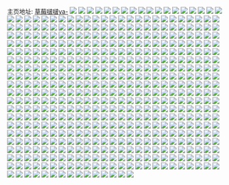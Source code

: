 主页地址: [草莓啵啵ya-](https://weibo.com/u/5136606572) 
![](https://wx4.sinaimg.cn/mw2000/005BCG16ly1h9qk4abym8j33402c0b2a.jpg) 
![](https://wx4.sinaimg.cn/mw2000/005BCG16ly1h9qk3u4u2hj31kf2381kz.jpg) 
![](https://wx4.sinaimg.cn/mw2000/005BCG16ly1h9qk41u833j31o0280u0x.jpg) 
![](https://wx4.sinaimg.cn/mw2000/005BCG16ly1h9qk3fpf8cj31be2udu0x.jpg) 
![](https://wx4.sinaimg.cn/mw2000/005BCG16ly1h9qk40klucj31o0280b2a.jpg) 
![](https://wx4.sinaimg.cn/mw2000/005BCG16ly1h9qk3j1iclj31bq1rnkjl.jpg) 
![](https://wx4.sinaimg.cn/mw2000/005BCG16ly1h9qk3m2wtzj31o02801kz.jpg) 
![](https://wx4.sinaimg.cn/mw2000/005BCG16ly1h9qk48ritdj32c0340u0z.jpg) 
![](https://wx4.sinaimg.cn/mw2000/005BCG16ly1h9qk3hppw0j31o0280npe.jpg) 
![](https://wx4.sinaimg.cn/mw2000/005BCG16ly1h9qk3z05jlj31o0280x6p.jpg) 
![](https://wx4.sinaimg.cn/mw2000/005BCG16ly1h9qk3qohxij32mh3i04qs.jpg) 
![](https://wx4.sinaimg.cn/mw2000/005BCG16ly1h9qk3wuefwj31dw1uie82.jpg) 
![](https://wx4.sinaimg.cn/mw2000/005BCG16ly1h9qk46uwrmj33403404qs.jpg) 
![](https://wx4.sinaimg.cn/mw2000/005BCG16ly1h9qk5xq5bqj31o0280b2a.jpg) 
![](https://wx4.sinaimg.cn/mw2000/005BCG16ly1h9qk4bui5pj33402c04qr.jpg) 
![](https://wx4.sinaimg.cn/mw2000/005BCG16ly1h8vf521fwvj323u35s4qp.jpg) 
![](https://wx4.sinaimg.cn/mw2000/005BCG16ly1h8vf4znkghj323u35s1kx.jpg) 
![](https://wx4.sinaimg.cn/mw2000/005BCG16ly1h8vf53c8rbj323u35s1kx.jpg) 
![](https://wx4.sinaimg.cn/mw2000/005BCG16ly1h8vf50vhcdj323u35se81.jpg) 
![](https://wx4.sinaimg.cn/mw2000/005BCG16ly1h73vls8sxvj31o0280k4d.jpg) 
![](https://wx4.sinaimg.cn/mw2000/005BCG16ly1h73vkm3svij31i52077wi.jpg) 
![](https://wx4.sinaimg.cn/mw2000/005BCG16ly1h73vk8jxgmj31ie20i7cp.jpg) 
![](https://wx4.sinaimg.cn/mw2000/005BCG16ly1h73vk1ibkcj32b62b6hdv.jpg) 
![](https://wx4.sinaimg.cn/mw2000/005BCG16ly1h73vktm8lyj31ab1prgwt.jpg) 
![](https://wx4.sinaimg.cn/mw2000/005BCG16ly1h73vkv2tjoj31a81a818t.jpg) 
![](https://wx4.sinaimg.cn/mw2000/005BCG16ly1h6tp66rw7lj31jy22le81.jpg) 
![](https://wx4.sinaimg.cn/mw2000/005BCG16ly1h6tp6ax0alj31o0280kcs.jpg) 
![](https://wx4.sinaimg.cn/mw2000/005BCG16ly1h6tp69mkb4j31cz1tab29.jpg) 
![](https://wx4.sinaimg.cn/mw2000/005BCG16ly1h6tp67kyfxj31eu1vr46l.jpg) 
![](https://wx4.sinaimg.cn/mw2000/005BCG16ly1h6tp6dkc9fj31k033xu0y.jpg) 
![](https://wx4.sinaimg.cn/mw2000/005BCG16ly1h6tp68gedrj31ee1v74bf.jpg) 
![](https://wx4.sinaimg.cn/mw2000/005BCG16ly1h6phf7gtgjj31o0280gvt.jpg) 
![](https://wx4.sinaimg.cn/mw2000/005BCG16ly1h6phezv8t6j31o0280hdt.jpg) 
![](https://wx4.sinaimg.cn/mw2000/005BCG16ly1h6pheu8r2fj31o0280e81.jpg) 
![](https://wx4.sinaimg.cn/mw2000/005BCG16ly1h6phex8so3j31o0280kjl.jpg) 
![](https://wx4.sinaimg.cn/mw2000/005BCG16ly1h6phf22z74j31o0280ar6.jpg) 
![](https://wx4.sinaimg.cn/mw2000/005BCG16ly1h6phf3scxcj31o0280npd.jpg) 
![](https://wx4.sinaimg.cn/mw2000/005BCG16ly1h6phf8w2z8j31o02801ky.jpg) 
![](https://wx4.sinaimg.cn/mw2000/005BCG16ly1h6phf5uisvj31o02804d5.jpg) 
![](https://wx4.sinaimg.cn/mw2000/005BCG16ly1h6phfb778hj31o0280qv5.jpg) 
![](https://wx4.sinaimg.cn/mw2000/005BCG16ly1h6hnsiu5xbj31o02804cs.jpg) 
![](https://wx4.sinaimg.cn/mw2000/005BCG16ly1h6hnsgqkz1j32c03407wk.jpg) 
![](https://wx4.sinaimg.cn/mw2000/005BCG16ly1h6hnsexckej31o0280x6p.jpg) 
![](https://wx4.sinaimg.cn/mw2000/005BCG16ly1h6hnsmsa4vj31o0280dny.jpg) 
![](https://wx4.sinaimg.cn/mw2000/005BCG16ly1h6hnskoiaoj31o02807mk.jpg) 
![](https://wx4.sinaimg.cn/mw2000/005BCG16ly1h6hnspesw1j31o0280kjl.jpg) 
![](https://wx4.sinaimg.cn/mw2000/005BCG16ly1h5kjela11xj31o02807wi.jpg) 
![](https://wx4.sinaimg.cn/mw2000/005BCG16ly1h5kjdv26r0j31o02804qq.jpg) 
![](https://wx4.sinaimg.cn/mw2000/005BCG16ly1h5kjcgtkzrj31o02804qq.jpg) 
![](https://wx4.sinaimg.cn/mw2000/005BCG16ly1h5kjfbw8i9j31o02807wi.jpg) 
![](https://wx4.sinaimg.cn/mw2000/005BCG16ly1h5kjfmmtw5j32c0340hdv.jpg) 
![](https://wx4.sinaimg.cn/mw2000/005BCG16ly1h5kjd62jwgj31o0280x6p.jpg) 
![](https://wx4.sinaimg.cn/mw2000/005BCG16ly1h4nxb48gesj31l22331kx.jpg) 
![](https://wx4.sinaimg.cn/mw2000/005BCG16ly1h4nxawbfwgj31ho1ysqqv.jpg) 
![](https://wx4.sinaimg.cn/mw2000/005BCG16ly1h4nxbahkrbj31ls2521kx.jpg) 
![](https://wx4.sinaimg.cn/mw2000/005BCG16ly1h4nxbgi1vbj31l824b1kx.jpg) 
![](https://wx4.sinaimg.cn/mw2000/005BCG16ly1h4lajn3mcsj31mq26be82.jpg) 
![](https://wx4.sinaimg.cn/mw2000/005BCG16ly1h4lalvvk1aj32c0340hdw.jpg) 
![](https://wx4.sinaimg.cn/mw2000/005BCG16ly1h4lalen3z2j31o0280b2b.jpg) 
![](https://wx4.sinaimg.cn/mw2000/005BCG16ly1h4lajrj4e2j32eh1svhdt.jpg) 
![](https://wx4.sinaimg.cn/mw2000/005BCG16ly1h4lak61d5mj31qg1aue81.jpg) 
![](https://wx4.sinaimg.cn/mw2000/005BCG16ly1h4lajxysukj31pi1a44qp.jpg) 
![](https://wx4.sinaimg.cn/mw2000/005BCG16ly1h4c92bvz66j31iq210x6q.jpg) 
![](https://wx4.sinaimg.cn/mw2000/005BCG16ly1h4c92emtdlj31o02807wj.jpg) 
![](https://wx4.sinaimg.cn/mw2000/005BCG16ly1h4c92darbij31o0280x6q.jpg) 
![](https://wx4.sinaimg.cn/mw2000/005BCG16ly1h4c92ff84tj31q918zb29.jpg) 
![](https://wx4.sinaimg.cn/mw2000/005BCG16ly1h4c92j5x3qj31o01o0hdu.jpg) 
![](https://wx4.sinaimg.cn/mw2000/005BCG16ly1h3grk123z9j31o0280u0x.jpg) 
![](https://wx4.sinaimg.cn/mw2000/005BCG16ly1h3gri4ydnwj30th13bws8.jpg) 
![](https://wx4.sinaimg.cn/mw2000/005BCG16ly1h3grj8wt8mj31o0280hdt.jpg) 
![](https://wx4.sinaimg.cn/mw2000/005BCG16ly1h3grims1b2j32c033vu0y.jpg) 
![](https://wx4.sinaimg.cn/mw2000/005BCG16ly1h3grj0asqnj31o0280qv5.jpg) 
![](https://wx4.sinaimg.cn/mw2000/005BCG16ly1h3grjgjppmj31mi24ae81.jpg) 
![](https://wx4.sinaimg.cn/mw2000/005BCG16ly1h3gri78473j30ns1bpdr4.jpg) 
![](https://wx4.sinaimg.cn/mw2000/005BCG16ly1h3gripgcnuj30uq14zanp.jpg) 
![](https://wx4.sinaimg.cn/mw2000/005BCG16ly1h228j468g0j31o0280qv5.jpg) 
![](https://wx4.sinaimg.cn/mw2000/005BCG16ly1h228jcopvdj32131ithdt.jpg) 
![](https://wx4.sinaimg.cn/mw2000/005BCG16ly1h228haer1aj31is212x6p.jpg) 
![](https://wx4.sinaimg.cn/mw2000/005BCG16ly1h228hrq2ghj31o0280x6q.jpg) 
![](https://wx4.sinaimg.cn/mw2000/005BCG16ly1h228i1mts5j33402c0x6q.jpg) 
![](https://wx4.sinaimg.cn/mw2000/005BCG16ly1h228ia7kmfj31o0280hdt.jpg) 
![](https://wx4.sinaimg.cn/mw2000/005BCG16ly1h228iu05ksj31hs1zpb29.jpg) 
![](https://wx4.sinaimg.cn/mw2000/005BCG16ly1h228gm20s1j31o02804qq.jpg) 
![](https://wx4.sinaimg.cn/mw2000/005BCG16ly1h228in630yj31o0280b2a.jpg) 
![](https://wx4.sinaimg.cn/mw2000/005BCG16ly1h1taq29is2j31o01o0npe.jpg) 
![](https://wx4.sinaimg.cn/mw2000/005BCG16ly1h1taq5mktxj31o01omhdt.jpg) 
![](https://wx4.sinaimg.cn/mw2000/005BCG16ly1h1tapz2wamj31o01o01ky.jpg) 
![](https://wx4.sinaimg.cn/mw2000/005BCG16ly1h1taqannlyj32c02c04qq.jpg) 
![](https://wx4.sinaimg.cn/mw2000/005BCG16ly1h1taq8svn8j31o01o0qv5.jpg) 
![](https://wx4.sinaimg.cn/mw2000/005BCG16ly1h1jtv4zgeuj32c02c0u0z.jpg) 
![](https://wx4.sinaimg.cn/mw2000/005BCG16ly1h1jtva09uxj32801o01kz.jpg) 
![](https://wx4.sinaimg.cn/mw2000/005BCG16ly1h1jtv7ah55j32801o04qr.jpg) 
![](https://wx4.sinaimg.cn/mw2000/005BCG16ly1h1jtweu7vzj32c02c0qv7.jpg) 
![](https://wx4.sinaimg.cn/mw2000/005BCG16ly1h1jtv8lfhqj32801o04qr.jpg) 
![](https://wx4.sinaimg.cn/mw2000/005BCG16ly1h1jtvd66kcj31o01o0x6p.jpg) 
![](https://wx4.sinaimg.cn/mw2000/005BCG16ly1h1jtv5wkp4j32c02c0kjl.jpg) 
![](https://wx4.sinaimg.cn/mw2000/005BCG16ly1h1jtvc7jnlj32801o07wj.jpg) 
![](https://wx4.sinaimg.cn/mw2000/005BCG16ly1h1dlj03ydnj31o0280x6q.jpg) 
![](https://wx4.sinaimg.cn/mw2000/005BCG16ly1h1dli0h91hj31o0280u0y.jpg) 
![](https://wx4.sinaimg.cn/mw2000/005BCG16ly1h1dlgujx79j31o02801kz.jpg) 
![](https://wx4.sinaimg.cn/mw2000/005BCG16ly1h1dlh3bt6rj31o01nznpd.jpg) 
![](https://wx4.sinaimg.cn/mw2000/005BCG16ly1h069rxdcjyj31o0280e82.jpg) 
![](https://wx4.sinaimg.cn/mw2000/005BCG16ly1h069rvld6rj31o0280b2a.jpg) 
![](https://wx4.sinaimg.cn/mw2000/005BCG16ly1h069rz00agj31ly25au0x.jpg) 
![](https://wx4.sinaimg.cn/mw2000/005BCG16ly1h069s0g5nxj31ku23sqv5.jpg) 
![](https://wx4.sinaimg.cn/mw2000/005BCG16ly1gzy97g73yyj31o0280qv6.jpg) 
![](https://wx4.sinaimg.cn/mw2000/005BCG16ly1gzrbzncr1dj32801o0e82.jpg) 
![](https://wx4.sinaimg.cn/mw2000/005BCG16ly1gzrbz091pkj33402c0hdu.jpg) 
![](https://wx4.sinaimg.cn/mw2000/005BCG16ly1gzej54q3j3j32281nznpd.jpg) 
![](https://wx4.sinaimg.cn/mw2000/005BCG16ly1gzej5cxqatj32801o0e81.jpg) 
![](https://wx4.sinaimg.cn/mw2000/005BCG16ly1gz8t1o2ypbj32801o0u0x.jpg) 
![](https://wx4.sinaimg.cn/mw2000/005BCG16ly1gz8t1ctph8j32801o0u0x.jpg) 
![](https://wx4.sinaimg.cn/mw2000/005BCG16ly1gz8t1zjehlj32801o0u0x.jpg) 
![](https://wx4.sinaimg.cn/mw2000/005BCG16ly1gz5v4vjd87j324c24ckjl.jpg) 
![](https://wx4.sinaimg.cn/mw2000/005BCG16ly1gz5v55znd0j31o0280qv5.jpg) 
![](https://wx4.sinaimg.cn/mw2000/005BCG16ly1gz0lh82k1vj326a1ic1kz.jpg) 
![](https://wx4.sinaimg.cn/mw2000/005BCG16ly1gz0lhhp24wj31o0280e82.jpg) 
![](https://wx4.sinaimg.cn/mw2000/005BCG16ly1gz0lha6ib0j31o0280b2a.jpg) 
![](https://wx4.sinaimg.cn/mw2000/005BCG16ly1gyycd422luj31hm1zhhdt.jpg) 
![](https://wx4.sinaimg.cn/mw2000/005BCG16ly1gxyhw2xglyj31o01o0qv5.jpg) 
![](https://wx4.sinaimg.cn/mw2000/005BCG16ly1gxyhw1vh03j31o01o0npd.jpg) 
![](https://wx4.sinaimg.cn/mw2000/005BCG16ly1gxyhw3q0zqj31ik1ikb29.jpg) 
![](https://wx4.sinaimg.cn/mw2000/005BCG16ly1gxyhw4y45xj32c02c0e82.jpg) 
![](https://wx4.sinaimg.cn/mw2000/005BCG16ly1gxqfdky7rfj31o01o0qv5.jpg) 
![](https://wx4.sinaimg.cn/mw2000/005BCG16ly1gxqfdjhbq9j32c02c0hdu.jpg) 
![](https://wx4.sinaimg.cn/mw2000/005BCG16ly1gxqfdgi2uij31o01o0x6p.jpg) 
![](https://wx4.sinaimg.cn/mw2000/005BCG16ly1gxqfdeb8uhj30rs1jkhdr.jpg) 
![](https://wx4.sinaimg.cn/mw2000/005BCG16ly1gxqfdhtdbmj31tv1tvqv5.jpg) 
![](https://wx4.sinaimg.cn/mw2000/005BCG16ly1gxqfdfhxr9j30rs1jk1kx.jpg) 
![](https://wx4.sinaimg.cn/mw2000/005BCG16ly1gxji9bbm1lj31o0280hdu.jpg) 
![](https://wx4.sinaimg.cn/mw2000/005BCG16ly1gxji9c5uj9j30rs1jke6e.jpg) 
![](https://wx4.sinaimg.cn/mw2000/005BCG16ly1gxji99qwxqj30rs1jk1jn.jpg) 
![](https://wx4.sinaimg.cn/mw2000/005BCG16ly1gxji9f72c4j31o0280e82.jpg) 
![](https://wx4.sinaimg.cn/mw2000/005BCG16ly1gxji9dvsaqj32801o0x6p.jpg) 
![](https://wx4.sinaimg.cn/mw2000/005BCG16ly1gxji996dv3j31o0280npe.jpg) 
![](https://wx4.sinaimg.cn/mw2000/005BCG16ly1gxgvl33yrbj31o01o0e81.jpg) 
![](https://wx4.sinaimg.cn/mw2000/005BCG16ly1gxgvkkze5dj328u28u1kz.jpg) 
![](https://wx4.sinaimg.cn/mw2000/005BCG16ly1gxgvldan5aj31o01o0kjl.jpg) 
![](https://wx4.sinaimg.cn/mw2000/005BCG16ly1gxgvlwdc3aj31o01o0kjl.jpg) 
![](https://wx4.sinaimg.cn/mw2000/005BCG16ly1gxgvlx8sqoj30zk0zkad6.jpg) 
![](https://wx4.sinaimg.cn/mw2000/005BCG16ly1gxgvmeitm5j31o01o0kjl.jpg) 
![](https://wx4.sinaimg.cn/mw2000/005BCG16ly1gxdks70strj31o01o0b29.jpg) 
![](https://wx4.sinaimg.cn/mw2000/005BCG16ly1gxdkrzrawzj31o01o0e81.jpg) 
![](https://wx4.sinaimg.cn/mw2000/005BCG16ly1gxdksk6ztwj32c02c04qr.jpg) 
![](https://wx4.sinaimg.cn/mw2000/005BCG16ly1gxdkrr228bj32c02c07wi.jpg) 
![](https://wx4.sinaimg.cn/mw2000/005BCG16ly1gwrsmcddmhj31o01o0hdt.jpg) 
![](https://wx4.sinaimg.cn/mw2000/005BCG16ly1gwrsn0r27kj32c0340npe.jpg) 
![](https://wx4.sinaimg.cn/mw2000/005BCG16ly1gwrsmpy2q1j31o01o0b29.jpg) 
![](https://wx4.sinaimg.cn/mw2000/005BCG16ly1gwrsnimwxqj32c02c0e82.jpg) 
![](https://wx4.sinaimg.cn/mw2000/005BCG16ly1gwrslsc4rlj30rs1jkkey.jpg) 
![](https://wx4.sinaimg.cn/mw2000/005BCG16ly1gwrsn915j8j32c02c0x6p.jpg) 
![](https://wx4.sinaimg.cn/mw2000/005BCG16ly1gwrslmckloj31o0280npe.jpg) 
![](https://wx4.sinaimg.cn/mw2000/005BCG16ly1gwrsnpiya6j32c02c0x6p.jpg) 
![](https://wx4.sinaimg.cn/mw2000/005BCG16ly1gwrsm2squlj31o0280qv5.jpg) 
![](https://wx4.sinaimg.cn/mw2000/005BCG16ly1gwn6wjag07j31kw1kw7wh.jpg) 
![](https://wx4.sinaimg.cn/mw2000/005BCG16ly1gwn6wfu1d5j31o01o0hdt.jpg) 
![](https://wx4.sinaimg.cn/mw2000/005BCG16ly1gwn6wna45dj31o02807wi.jpg) 
![](https://wx4.sinaimg.cn/mw2000/005BCG16ly1gwn6wudixsj31kw1kw7wh.jpg) 
![](https://wx4.sinaimg.cn/mw2000/005BCG16ly1gwevjau6zvj31o0280kjm.jpg) 
![](https://wx4.sinaimg.cn/mw2000/005BCG16ly1gwevjf168rj31o01o0e82.jpg) 
![](https://wx4.sinaimg.cn/mw2000/005BCG16ly1gwevjhdv0hj31o01o0u0x.jpg) 
![](https://wx4.sinaimg.cn/mw2000/005BCG16ly1gwevjcbnxqj32c02c01ky.jpg) 
![](https://wx4.sinaimg.cn/mw2000/005BCG16ly1gw9by65oyyj317r1mcb29.jpg) 
![](https://wx4.sinaimg.cn/mw2000/005BCG16ly1gw9bxwyqg6j32c02c0hdu.jpg) 
![](https://wx4.sinaimg.cn/mw2000/005BCG16ly1gw9by1lzfhj32c03404qu.jpg) 
![](https://wx4.sinaimg.cn/mw2000/005BCG16ly1gw9by49fsjj32c03401l1.jpg) 
![](https://wx4.sinaimg.cn/mw2000/005BCG16ly1gw6nwhv82hj31o01o0x6p.jpg) 
![](https://wx4.sinaimg.cn/mw2000/005BCG16ly1gw6nwaji7sj31l5247b2a.jpg) 
![](https://wx4.sinaimg.cn/mw2000/005BCG16ly1gw6nwjzkcuj31js1x0x6p.jpg) 
![](https://wx4.sinaimg.cn/mw2000/005BCG16ly1gw6nwlturnj32c02c0x6p.jpg) 
![](https://wx4.sinaimg.cn/mw2000/005BCG16ly1gvcuejh0swj61o01o04qp02.jpg) 
![](https://wx4.sinaimg.cn/mw2000/005BCG16ly1gvcueroakmj31o01o0kjl.jpg) 
![](https://wx4.sinaimg.cn/mw2000/005BCG16ly1gvcuez5xsdj31o01o0b29.jpg) 
![](https://wx4.sinaimg.cn/mw2000/005BCG16ly1gvcuf5lshvj61o02804qp02.jpg) 
![](https://wx4.sinaimg.cn/mw2000/005BCG16ly1gupudky3gzj32c02c07wi.jpg) 
![](https://wx4.sinaimg.cn/mw2000/005BCG16ly1gupudi9io5j62c02c0u0y02.jpg) 
![](https://wx4.sinaimg.cn/mw2000/005BCG16ly1gupudlsa31j6292292x6p02.jpg) 
![](https://wx4.sinaimg.cn/mw2000/005BCG16ly1gupudjfenmj61ei1eitxh02.jpg) 
![](https://wx4.sinaimg.cn/mw2000/005BCG16ly1gupudgketjj31o0280hdt.jpg) 
![](https://wx4.sinaimg.cn/mw2000/005BCG16ly1gupue85u7qj32c03401l0.jpg) 
![](https://wx4.sinaimg.cn/mw2000/005BCG16ly1gupue8ryspj61o01o04qp02.jpg) 
![](https://wx4.sinaimg.cn/mw2000/005BCG16ly1gupue60d9cj62c02c01kz02.jpg) 
![](https://wx4.sinaimg.cn/mw2000/005BCG16ly1gupue9exq1j61o01o04qp02.jpg) 
![](https://wx4.sinaimg.cn/mw2000/005BCG16ly1guocvsg7ogj62c0340x6q02.jpg) 
![](https://wx4.sinaimg.cn/mw2000/005BCG16ly1guocwdplhrj614u1iu1cs02.jpg) 
![](https://wx4.sinaimg.cn/mw2000/005BCG16ly1guocw8sxe5j621h2lmnpd02.jpg) 
![](https://wx4.sinaimg.cn/mw2000/005BCG16ly1guocvci4urj62c0340npe02.jpg) 
![](https://wx4.sinaimg.cn/mw2000/005BCG16ly1gum9gr1obej31o02801ky.jpg) 
![](https://wx4.sinaimg.cn/mw2000/005BCG16ly1gum9gpo83tj61o0280u0x02.jpg) 
![](https://wx4.sinaimg.cn/mw2000/005BCG16ly1gum9gotygyj61o0280u0x02.jpg) 
![](https://wx4.sinaimg.cn/mw2000/005BCG16ly1gufatnjk7lj62c02c07wj02.jpg) 
![](https://wx4.sinaimg.cn/mw2000/005BCG16ly1gufatm4p7dj32c02c0kjm.jpg) 
![](https://wx4.sinaimg.cn/mw2000/005BCG16ly1gu2vtxupbfj31o01o0kjl.jpg) 
![](https://wx4.sinaimg.cn/mw2000/005BCG16ly1gu2vtuv7m6j31o01o0e81.jpg) 
![](https://wx4.sinaimg.cn/mw2000/005BCG16ly1gu2vtzcgqnj31o01o0kjl.jpg) 
![](https://wx4.sinaimg.cn/mw2000/005BCG16ly1gu2vtw7imxj31o01o0e81.jpg) 
![](https://wx4.sinaimg.cn/mw2000/005BCG16ly1gtz69605ofj31o0230npe.jpg) 
![](https://wx4.sinaimg.cn/mw2000/005BCG16ly1gtz697wfijj32c02c0x6s.jpg) 
![](https://wx4.sinaimg.cn/mw2000/005BCG16ly1gtz694xd34j31i623ukjm.jpg) 
![](https://wx4.sinaimg.cn/mw2000/005BCG16ly1gtwv7faaxcj31o01o0npe.jpg) 
![](https://wx4.sinaimg.cn/mw2000/005BCG16ly1gtwv7dzn49j31o01o0kjm.jpg) 
![](https://wx4.sinaimg.cn/mw2000/005BCG16ly1gtwv7ghv99j31o01o0hdu.jpg) 
![](https://wx4.sinaimg.cn/mw2000/005BCG16ly1gtwv7hf1hfj31o01o0e82.jpg) 
![](https://wx4.sinaimg.cn/mw2000/005BCG16ly1gtpuftbghnj31o01b91kx.jpg) 
![](https://wx4.sinaimg.cn/mw2000/005BCG16ly1gtk85i275kj31o01o0hdt.jpg) 
![](https://wx4.sinaimg.cn/mw2000/005BCG16ly1gtk85hexklj328q28qnpe.jpg) 
![](https://wx4.sinaimg.cn/mw2000/005BCG16ly1gtk85iyvlyj328j28jnpe.jpg) 
![](https://wx4.sinaimg.cn/mw2000/005BCG16ly1gtk85kcwm9j32c02c07wi.jpg) 
![](https://wx4.sinaimg.cn/mw2000/005BCG16ly1gt1rokbvwoj31o01o0b29.jpg) 
![](https://wx4.sinaimg.cn/mw2000/005BCG16ly1gt1rokvteaj31o01o0hdt.jpg) 
![](https://wx4.sinaimg.cn/mw2000/005BCG16ly1gt1rojnjqzj32c02z9kjn.jpg) 
![](https://wx4.sinaimg.cn/mw2000/005BCG16ly1gt1rolb802j31o00xr7wh.jpg) 
![](https://wx4.sinaimg.cn/mw2000/005BCG16ly1gsl0mhkib0j32c02c0npd.jpg) 
![](https://wx4.sinaimg.cn/mw2000/005BCG16ly1gsl0mg4zinj325c25cnpd.jpg) 
![](https://wx4.sinaimg.cn/mw2000/005BCG16ly1gsl0mj3m6yj31o0280npd.jpg) 
![](https://wx4.sinaimg.cn/mw2000/005BCG16ly1gsl0mjyvrjj31o01o07wh.jpg) 
![](https://wx4.sinaimg.cn/mw2000/005BCG16ly1gsjwga82oij31o01o0npd.jpg) 
![](https://wx4.sinaimg.cn/mw2000/005BCG16ly1gsjwg8m7iaj31o01o0npd.jpg) 
![](https://wx4.sinaimg.cn/mw2000/005BCG16ly1gsjwgd90rgj31o0280kjm.jpg) 
![](https://wx4.sinaimg.cn/mw2000/005BCG16ly1gsjwg1f610j32aw2awqv5.jpg) 
![](https://wx4.sinaimg.cn/mw2000/005BCG16ly1gsjwg5ussfj32c0340kjn.jpg) 
![](https://wx4.sinaimg.cn/mw2000/005BCG16ly1gsjwk44s4lj31kp1kre81.jpg) 
![](https://wx4.sinaimg.cn/mw2000/005BCG16ly1gs2ziq93vjj32lc1l5u0x.jpg) 
![](https://wx4.sinaimg.cn/mw2000/005BCG16ly1gs2zirwarlj31o01o01kx.jpg) 
![](https://wx4.sinaimg.cn/mw2000/005BCG16ly1gs2zisjxpmj31nz1nstx6.jpg) 
![](https://wx4.sinaimg.cn/mw2000/005BCG16ly1gs2zitm7wsj322s22sx6p.jpg) 
![](https://wx4.sinaimg.cn/mw2000/005BCG16ly1grlmq3j2ytj31o01o0qv5.jpg) 
![](https://wx4.sinaimg.cn/mw2000/005BCG16ly1grlmq4fsnej32c02c0qv5.jpg) 
![](https://wx4.sinaimg.cn/mw2000/005BCG16ly1grlmq693igj31o01o04qp.jpg) 
![](https://wx4.sinaimg.cn/mw2000/005BCG16ly1gr7w6eqg8wj31o01o0qv5.jpg) 
![](https://wx4.sinaimg.cn/mw2000/005BCG16ly1gr7w6g62c3j31o01o0kjl.jpg) 
![](https://wx4.sinaimg.cn/mw2000/005BCG16ly1gr46zm3oxzj31o01o01jd.jpg) 
![](https://wx4.sinaimg.cn/mw2000/005BCG16ly1gr46zljmklj31o01o0u08.jpg) 
![](https://wx4.sinaimg.cn/mw2000/005BCG16ly1gr38qp54xvj32c02c0x6p.jpg) 
![](https://wx4.sinaimg.cn/mw2000/005BCG16ly1gr38qpms43j324d24dx03.jpg) 
![](https://wx4.sinaimg.cn/mw2000/005BCG16ly1gr38qsvr41j32c02c0qv5.jpg) 
![](https://wx4.sinaimg.cn/mw2000/005BCG16ly1gr38qq8xaxj31o01o0e81.jpg) 
![](https://wx4.sinaimg.cn/mw2000/005BCG16ly1gr38qrfetqj32c02c0b29.jpg) 
![](https://wx4.sinaimg.cn/mw2000/005BCG16ly1gr38qqw7quj31o01o0e81.jpg) 
![](https://wx4.sinaimg.cn/mw2000/005BCG16ly1gqz8rd3vrej31ki1k47wh.jpg) 
![](https://wx4.sinaimg.cn/mw2000/005BCG16ly1gqz8rdyv87j32c02c0kjl.jpg) 
![](https://wx4.sinaimg.cn/mw2000/005BCG16ly1gqz8rgdu3xj31o01o07wi.jpg) 
![](https://wx4.sinaimg.cn/mw2000/005BCG16ly1gqym06yxgyj31o01o0u0x.jpg) 
![](https://wx4.sinaimg.cn/mw2000/005BCG16ly1gqym099fh6j31me1meqv5.jpg) 
![](https://wx4.sinaimg.cn/mw2000/005BCG16ly1gqym09ot8cj31gf0thqcv.jpg) 
![](https://wx4.sinaimg.cn/mw2000/005BCG16ly1gqym07moqjj32c01zib29.jpg) 
![](https://wx4.sinaimg.cn/mw2000/005BCG16ly1gqt7n6dfo8j33402c04qt.jpg) 
![](https://wx4.sinaimg.cn/mw2000/005BCG16ly1gqt7n9mxmvj31wl1wlkjl.jpg) 
![](https://wx4.sinaimg.cn/mw2000/005BCG16ly1gqt7nmllwcj32c0340npe.jpg) 
![](https://wx4.sinaimg.cn/mw2000/005BCG16ly1gqt7nb7yodj32c02c04qp.jpg) 
![](https://wx4.sinaimg.cn/mw2000/005BCG16ly1gqt7neil4xj333z28ye82.jpg) 
![](https://wx4.sinaimg.cn/mw2000/005BCG16ly1gqt7nf8hfwj33402c0at2.jpg) 
![](https://wx4.sinaimg.cn/mw2000/005BCG16ly1gqt7nhu02hj33402c0hdt.jpg) 
![](https://wx4.sinaimg.cn/mw2000/005BCG16ly1gqt7mwe3sxj3276276tws.jpg) 
![](https://wx4.sinaimg.cn/mw2000/005BCG16ly1gqt7nkf0y0j31o01o04qp.jpg) 
![](https://wx4.sinaimg.cn/mw2000/005BCG16ly1gqchye4z8zj31o01o0e69.jpg) 
![](https://wx4.sinaimg.cn/mw2000/005BCG16ly1gqchyg5f9sj325i25i7wi.jpg) 
![](https://wx4.sinaimg.cn/mw2000/005BCG16ly1gqchyjejzlj31o01o07wh.jpg) 
![](https://wx4.sinaimg.cn/mw2000/005BCG16ly1gqchyi01xvj328a28a1ky.jpg) 
![](https://wx4.sinaimg.cn/mw2000/005BCG16ly1gq7ycyvkkgj30rs1jk4kx.jpg) 
![](https://wx4.sinaimg.cn/mw2000/005BCG16ly1gq7yczt8tej31o01o07wh.jpg) 
![](https://wx4.sinaimg.cn/mw2000/005BCG16ly1gq7yd8kt8zj30rs1cmk4k.jpg) 
![](https://wx4.sinaimg.cn/mw2000/005BCG16ly1gq7yd9ocq0j32c02c07wh.jpg) 
![](https://wx4.sinaimg.cn/mw2000/005BCG16ly1gq4dvwayuqj32c0340npe.jpg) 
![](https://wx4.sinaimg.cn/mw2000/005BCG16ly1gq4dvxgbd6j32c02c0kjl.jpg) 
![](https://wx4.sinaimg.cn/mw2000/005BCG16ly1gq3a1a29dmj31o01o0npe.jpg) 
![](https://wx4.sinaimg.cn/mw2000/005BCG16ly1gq3a1913wrj31mf1mf7wi.jpg) 
![](https://wx4.sinaimg.cn/mw2000/005BCG16ly1gq3a1b7ipzj32c033yhdw.jpg) 
![](https://wx4.sinaimg.cn/mw2000/005BCG16ly1gq3a1bxlc8j30rs1jk1kx.jpg) 
![](https://wx4.sinaimg.cn/mw2000/005BCG16ly1gpyovljsw3j32c02c0e81.jpg) 
![](https://wx4.sinaimg.cn/mw2000/005BCG16ly1gpyovmzlkrj32c02c0e81.jpg) 
![](https://wx4.sinaimg.cn/mw2000/005BCG16ly1gpyovobic1j32bc2bcu0x.jpg) 
![](https://wx4.sinaimg.cn/mw2000/005BCG16ly1gpyovp21o4j32bc2bcu0x.jpg) 
![](https://wx4.sinaimg.cn/mw2000/005BCG16ly1gpnncrm35yj32c02c0npd.jpg) 
![](https://wx4.sinaimg.cn/mw2000/005BCG16ly1gpnncmcy2zj32c02c0b29.jpg) 
![](https://wx4.sinaimg.cn/mw2000/005BCG16ly1gp5m0l4x5pj30u00u0k1o.jpg) 
![](https://wx4.sinaimg.cn/mw2000/005BCG16ly1gp5m0mi3ukj30u00u0jy9.jpg) 
![](https://wx4.sinaimg.cn/mw2000/005BCG16ly1gp5m0lsx69j30u00u0qeq.jpg) 
![](https://wx4.sinaimg.cn/mw2000/005BCG16ly1gp5m0kcd4gj30u00u07e5.jpg) 
![](https://wx4.sinaimg.cn/mw2000/005BCG16ly1gozz1xqku2j30u013z16x.jpg) 
![](https://wx4.sinaimg.cn/mw2000/005BCG16ly1gozz1zd3vgj30rs1lahcc.jpg) 
![](https://wx4.sinaimg.cn/mw2000/005BCG16ly1gozz1yje3cj30u013z4bf.jpg) 
![](https://wx4.sinaimg.cn/mw2000/005BCG16ly1gozz1x5e1xj30u00u0wt9.jpg) 
![](https://wx4.sinaimg.cn/mw2000/005BCG16ly1gozz20diqqj30u00u0dta.jpg) 
![](https://wx4.sinaimg.cn/mw2000/005BCG16ly1gozz20qocpj30u00u0n9n.jpg) 
![](https://wx4.sinaimg.cn/mw2000/005BCG16ly1govdllkawkj311a0u0n8z.jpg) 
![](https://wx4.sinaimg.cn/mw2000/005BCG16ly1govdlmj1fij30u00u0k1l.jpg) 
![](https://wx4.sinaimg.cn/mw2000/005BCG16ly1govdll899vj30u00u0wm8.jpg) 
![](https://wx4.sinaimg.cn/mw2000/005BCG16ly1govdlm10mkj30u00u0tej.jpg) 
![](https://wx4.sinaimg.cn/mw2000/005BCG16ly1gout3jo9icj30u00u0gvq.jpg) 
![](https://wx4.sinaimg.cn/mw2000/005BCG16ly1gout3nlbirj30u00u0137.jpg) 
![](https://wx4.sinaimg.cn/mw2000/005BCG16ly1gout3ozhd3j30u00u0ahb.jpg) 
![](https://wx4.sinaimg.cn/mw2000/005BCG16ly1gout3t399mj30u00u0grh.jpg) 
![](https://wx4.sinaimg.cn/mw2000/005BCG16ly1gout3kx9i2j30u00u0jxa.jpg) 
![](https://wx4.sinaimg.cn/mw2000/005BCG16ly1gout3ugahbj30u00u0jyl.jpg) 
![](https://wx4.sinaimg.cn/mw2000/005BCG16ly1got247bq93j30u00u0k19.jpg) 
![](https://wx4.sinaimg.cn/mw2000/005BCG16ly1got244s4q8j30u00u0n93.jpg) 
![](https://wx4.sinaimg.cn/mw2000/005BCG16ly1got249cjhpj30u00u012u.jpg) 
![](https://wx4.sinaimg.cn/mw2000/005BCG16ly1got24brsedj30u00u049x.jpg) 
![](https://wx4.sinaimg.cn/mw2000/005BCG16ly1got24ezsg9j30u00u048w.jpg) 
![](https://wx4.sinaimg.cn/mw2000/005BCG16ly1got24ghtmcj30u00u07ap.jpg) 
![](https://wx4.sinaimg.cn/mw2000/005BCG16ly1gorj2pqzshj30u00u0agp.jpg) 
![](https://wx4.sinaimg.cn/mw2000/005BCG16ly1gorj2o7jxaj30u00u0tj3.jpg) 
![](https://wx4.sinaimg.cn/mw2000/005BCG16ly1gorj2tq1smj30u00u0thm.jpg) 
![](https://wx4.sinaimg.cn/mw2000/005BCG16ly1gorj2rkfgzj30u00u0wnv.jpg) 
![](https://wx4.sinaimg.cn/mw2000/005BCG16ly1gorj3tbutxj30u00u0dpw.jpg) 
![](https://wx4.sinaimg.cn/mw2000/005BCG16ly1gorj5uc9dij30u00u0wlt.jpg) 
![](https://wx4.sinaimg.cn/mw2000/005BCG16ly1go4mfd143cj30u00u0gus.jpg) 
![](https://wx4.sinaimg.cn/mw2000/005BCG16ly1go4mfck9egj30u00u014k.jpg) 
![](https://wx4.sinaimg.cn/mw2000/005BCG16ly1go4mfe4u77j30u00u0n5i.jpg) 
![](https://wx4.sinaimg.cn/mw2000/005BCG16ly1go4mfdoo20j30u00u07e6.jpg) 
![](https://wx4.sinaimg.cn/mw2000/005BCG16ly1go4mfdeuwkj30u00u0gw5.jpg) 
![](https://wx4.sinaimg.cn/mw2000/005BCG16ly1go4mfbuo01j30u00u07d4.jpg) 
![](https://wx4.sinaimg.cn/mw2000/005BCG16ly1gnvc53mqxxj30u00u0qcj.jpg) 
![](https://wx4.sinaimg.cn/mw2000/005BCG16ly1gnvc4o1upbj30u00u0n7u.jpg) 
![](https://wx4.sinaimg.cn/mw2000/005BCG16ly1gnvc4l56mlj30u00u0476.jpg) 
![](https://wx4.sinaimg.cn/mw2000/005BCG16ly1gnvc4qynhnj30u00u0h08.jpg) 
![](https://wx4.sinaimg.cn/mw2000/005BCG16ly1gnvc4ue239j30rs146qib.jpg) 
![](https://wx4.sinaimg.cn/mw2000/005BCG16ly1gnvc4z4gakj30u00u07gp.jpg) 
![](https://wx4.sinaimg.cn/mw2000/005BCG16ly1gnvc4whliej30u00u0k0z.jpg) 
![](https://wx4.sinaimg.cn/mw2000/005BCG16ly1gnvc56n8qyj31bx0u017v.jpg) 
![](https://wx4.sinaimg.cn/mw2000/005BCG16ly1gnvc51v0wwj30u00u0gyu.jpg) 
![](https://wx4.sinaimg.cn/mw2000/005BCG16ly1gnkrhe3atvj31o01o0npd.jpg) 
![](https://wx4.sinaimg.cn/mw2000/005BCG16ly1gnkrhfemuqj31o01o0npd.jpg) 
![](https://wx4.sinaimg.cn/mw2000/005BCG16ly1gnkrhgs5jwj31o01o0npd.jpg) 
![](https://wx4.sinaimg.cn/mw2000/005BCG16ly1gnkrhddqr9j31o01o04qp.jpg) 
![](https://wx4.sinaimg.cn/mw2000/005BCG16ly1gnf8u4ccbej30u00u016g.jpg) 
![](https://wx4.sinaimg.cn/mw2000/005BCG16ly1gnf8u4u3hzj30u00u0ais.jpg) 
![](https://wx4.sinaimg.cn/mw2000/005BCG16ly1gnf8u3mrxwj30u00u0ao6.jpg) 
![](https://wx4.sinaimg.cn/mw2000/005BCG16ly1gnf8u5jhonj30u00u0k61.jpg) 
![](https://wx4.sinaimg.cn/mw2000/005BCG16ly1gnf8u6sqzbj30u00u04bw.jpg) 
![](https://wx4.sinaimg.cn/mw2000/005BCG16ly1gnf8u634olj30uc0u0q9s.jpg) 
![](https://wx4.sinaimg.cn/mw2000/005BCG16ly1gmbvuho981j30u00u0gsw.jpg) 
![](https://wx4.sinaimg.cn/mw2000/005BCG16ly1gmbvuhe4f8j30u00u079s.jpg) 
![](https://wx4.sinaimg.cn/mw2000/005BCG16ly1gmbqb2au3uj30u00u0q92.jpg) 
![](https://wx4.sinaimg.cn/mw2000/005BCG16ly1gmbqb224prj30u00u0n4j.jpg) 
![](https://wx4.sinaimg.cn/mw2000/005BCG16ly1gm7ec10tl0j30u00u0k3e.jpg) 
![](https://wx4.sinaimg.cn/mw2000/005BCG16ly1gm7ec3ahdzj30u00u0alc.jpg) 
![](https://wx4.sinaimg.cn/mw2000/005BCG16ly1gm7ec5jzodj30u00u0wpp.jpg) 
![](https://wx4.sinaimg.cn/mw2000/005BCG16ly1gm7ebyytpej30u00u0wps.jpg) 
![](https://wx4.sinaimg.cn/mw2000/005BCG16ly1gm1kzbain0j30u00u0k0g.jpg) 
![](https://wx4.sinaimg.cn/mw2000/005BCG16ly1gm1kzcyajlj30u00u07a9.jpg) 
![](https://wx4.sinaimg.cn/mw2000/005BCG16ly1gm1kz7pq42j30u00u0qbp.jpg) 
![](https://wx4.sinaimg.cn/mw2000/005BCG16ly1gm0biys02oj32c02c0kjl.jpg) 
![](https://wx4.sinaimg.cn/mw2000/005BCG16ly1gm0bk0w3cpj32c02c04qp.jpg) 
![](https://wx4.sinaimg.cn/mw2000/005BCG16ly1gm0bj3u4a9j32c02c0awq.jpg) 
![](https://wx4.sinaimg.cn/mw2000/005BCG16ly1gm0bjtljopj32t247le84.jpg) 
![](https://wx4.sinaimg.cn/mw2000/005BCG16ly1gm0bkcw6v8j31o01o01ky.jpg) 
![](https://wx4.sinaimg.cn/mw2000/005BCG16ly1gm0bipn9pjj32kq3v3qv7.jpg) 
![](https://wx4.sinaimg.cn/mw2000/005BCG16ly1glzasrd19uj30u00u0nb9.jpg) 
![](https://wx4.sinaimg.cn/mw2000/005BCG16ly1glzastzjuij30u00u04d5.jpg) 
![](https://wx4.sinaimg.cn/mw2000/005BCG16ly1glzasxkb22j30u00u0gyc.jpg) 
![](https://wx4.sinaimg.cn/mw2000/005BCG16ly1glzasog1xqj30u00u0tfd.jpg) 
![](https://wx4.sinaimg.cn/mw2000/005BCG16ly1glu2quvj6nj30u00u0gyr.jpg) 
![](https://wx4.sinaimg.cn/mw2000/005BCG16ly1glu2qxxgynj30u00u079e.jpg) 
![](https://wx4.sinaimg.cn/mw2000/005BCG16ly1glu2qyx35yj30u00u0n33.jpg) 
![](https://wx4.sinaimg.cn/mw2000/005BCG16ly1glu2rswe15j30u00u0n7u.jpg) 
![](https://wx4.sinaimg.cn/mw2000/005BCG16ly1glu2r05ug3j30u00u0af7.jpg) 
![](https://wx4.sinaimg.cn/mw2000/005BCG16ly1glu2ramcu2j30u00u0wp3.jpg) 
![](https://wx4.sinaimg.cn/mw2000/005BCG16ly1glu2r8po86j30u00u07f3.jpg) 
![](https://wx4.sinaimg.cn/mw2000/005BCG16ly1glu2qwu1j0j30u00u0tiq.jpg) 
![](https://wx4.sinaimg.cn/mw2000/005BCG16ly1glu2r23xxjj30u00u0wok.jpg) 
![](https://wx4.sinaimg.cn/mw2000/005BCG16ly1glnj2rywbuj31o01o0kjl.jpg) 
![](https://wx4.sinaimg.cn/mw2000/005BCG16ly1glnj31h5swj31o01o0npd.jpg) 
![](https://wx4.sinaimg.cn/mw2000/005BCG16ly1glkb6yqs58j31o01o0qv5.jpg) 
![](https://wx4.sinaimg.cn/mw2000/005BCG16ly1glkb6zh8etj31o01o0qv5.jpg) 
![](https://wx4.sinaimg.cn/mw2000/005BCG16ly1glkb72rflej31o01o0e81.jpg) 
![](https://wx4.sinaimg.cn/mw2000/005BCG16ly1glkb70any8j32c02c0qv5.jpg) 
![](https://wx4.sinaimg.cn/mw2000/005BCG16ly1gliqoye6bnj31o01o0npd.jpg) 
![](https://wx4.sinaimg.cn/mw2000/005BCG16ly1gliqozgltrj31o01o0u0x.jpg) 
![](https://wx4.sinaimg.cn/mw2000/005BCG16ly1gliqox5n72j31o01o0kjl.jpg) 
![](https://wx4.sinaimg.cn/mw2000/005BCG16ly1gliqp31sq5j31o01o0qv5.jpg) 
![](https://wx4.sinaimg.cn/mw2000/005BCG16ly1gliqp1qjkaj32c02c0khp.jpg) 
![](https://wx4.sinaimg.cn/mw2000/005BCG16ly1gliqovqbomj31sc1sc1ky.jpg) 
![](https://wx4.sinaimg.cn/mw2000/005BCG16ly1gliqjnx5p6j31o01o0npd.jpg) 
![](https://wx4.sinaimg.cn/mw2000/005BCG16ly1gliqfmwns6j31o01o0u0x.jpg) 
![](https://wx4.sinaimg.cn/mw2000/005BCG16ly1gliqjmf452j31o01o0qv5.jpg) 
![](https://wx4.sinaimg.cn/mw2000/005BCG16ly1gliqgcgyr0j31o01o0kjl.jpg) 
![](https://wx4.sinaimg.cn/mw2000/005BCG16ly1gliqfoa0xgj31o01o0e81.jpg) 
![](https://wx4.sinaimg.cn/mw2000/005BCG16ly1gliqg80nndj31o01o04qq.jpg) 
![](https://wx4.sinaimg.cn/mw2000/005BCG16ly1gliqfpdpzgj31o01o0kjl.jpg) 
![](https://wx4.sinaimg.cn/mw2000/005BCG16ly1gliqmmbjkjj31fu1fub29.jpg) 
![](https://wx4.sinaimg.cn/mw2000/005BCG16ly1gliqgb6hzaj31o01o0b2a.jpg) 
![](https://wx4.sinaimg.cn/mw2000/005BCG16ly1glhy8opw3zj30u00u0the.jpg) 
![](https://wx4.sinaimg.cn/mw2000/005BCG16ly1glhy8q4g4ij30u00u0487.jpg) 
![](https://wx4.sinaimg.cn/mw2000/005BCG16ly1glhy8p84nsj30u00u07dc.jpg) 
![](https://wx4.sinaimg.cn/mw2000/005BCG16ly1glhy8qt9a7j30u00u0jzy.jpg) 
![](https://wx4.sinaimg.cn/mw2000/005BCG16ly1glhy8o6ptgj30u00u0grx.jpg) 
![](https://wx4.sinaimg.cn/mw2000/005BCG16ly1glhy8pl8xij30u00u0121.jpg) 
![](https://wx4.sinaimg.cn/mw2000/005BCG16ly1glhi4nrz33j32c02c0wmn.jpg) 
![](https://wx4.sinaimg.cn/mw2000/005BCG16ly1glhi4ai0tqj32c02c07wi.jpg) 
![](https://wx4.sinaimg.cn/mw2000/005BCG16ly1glb2oeogf1j32vl25o18s.jpg) 
![](https://wx4.sinaimg.cn/mw2000/005BCG16ly1glb2oghddvj32c02c0b29.jpg) 
![](https://wx4.sinaimg.cn/mw2000/005BCG16ly1gl8r0o8p6rj32au2auqt5.jpg) 
![](https://wx4.sinaimg.cn/mw2000/005BCG16ly1gl8r0pqyepj328u28ue81.jpg) 
![](https://wx4.sinaimg.cn/mw2000/005BCG16ly1gl8r0u88bkj32c02c04qp.jpg) 
![](https://wx4.sinaimg.cn/mw2000/005BCG16ly1gl8r0rlx9uj32c02c0u0x.jpg) 
![](https://wx4.sinaimg.cn/mw2000/005BCG16ly1gl8r0xsxt6j324d24dkjl.jpg) 
![](https://wx4.sinaimg.cn/mw2000/005BCG16ly1gl8r0vu9k4j32c02c0b29.jpg) 
![](https://wx4.sinaimg.cn/mw2000/005BCG16ly1gl8r0mapfbj31sb1sbnpd.jpg) 
![](https://wx4.sinaimg.cn/mw2000/005BCG16ly1gl8r0mzubaj32c02c0hdg.jpg) 
![](https://wx4.sinaimg.cn/mw2000/005BCG16ly1gl8r0zv7uyj31o01o0hdt.jpg) 
![](https://wx4.sinaimg.cn/mw2000/005BCG16ly1gl1mvkp9xpj30u00u0dpz.jpg) 
![](https://wx4.sinaimg.cn/mw2000/005BCG16ly1gjtolgl7elj30u013ewrf.jpg) 
![](https://wx4.sinaimg.cn/mw2000/005BCG16ly1gjtom7gvctj30u00u0n4c.jpg) 
![](https://wx4.sinaimg.cn/mw2000/005BCG16ly1gjtolcwgtvj30u00u0tfn.jpg) 
![](https://wx4.sinaimg.cn/mw2000/005BCG16ly1gjtoll7rc7j30u00u0468.jpg) 
![](https://wx4.sinaimg.cn/mw2000/005BCG16ly1gjtolmta3rj30u00u0115.jpg) 
![](https://wx4.sinaimg.cn/mw2000/005BCG16ly1gjtoljcawzj30u00u0n3y.jpg) 
![](https://wx4.sinaimg.cn/mw2000/005BCG16ly1gjlcxq7rnhj327j2a37wi.jpg) 
![](https://wx4.sinaimg.cn/mw2000/005BCG16ly1gjlcxebcjrj32c02c0u0y.jpg) 
![](https://wx4.sinaimg.cn/mw2000/005BCG16ly1gjlcycmlhlj31kw1kwqv6.jpg) 
![](https://wx4.sinaimg.cn/mw2000/005BCG16ly1gjlcyfcd5qj31kw1kwx6p.jpg) 
![](https://wx4.sinaimg.cn/mw2000/005BCG16ly1gipgemadm0j30u00u0k42.jpg) 
![](https://wx4.sinaimg.cn/mw2000/005BCG16ly1gipgen8y1rj30u00u0wrj.jpg) 
![](https://wx4.sinaimg.cn/mw2000/005BCG16ly1gi25lvwmi0j31kw1kwhdt.jpg) 
![](https://wx4.sinaimg.cn/mw2000/005BCG16ly1gi25m5sca0j31kw1kwkjl.jpg) 
![](https://wx4.sinaimg.cn/mw2000/005BCG16ly1gi25ln8y06j31kw1kw7wh.jpg) 
![](https://wx4.sinaimg.cn/mw2000/005BCG16ly1gi25mf25paj31kw1kwkjl.jpg) 
![](https://wx4.sinaimg.cn/mw2000/005BCG16ly1ghjr1cbbbij31kw1kwqtd.jpg) 
![](https://wx4.sinaimg.cn/mw2000/005BCG16ly1ghjr1d97s7j31kw1kw4qp.jpg) 
![](https://wx4.sinaimg.cn/mw2000/005BCG16ly1ggwq7ppkusj31o01o04qp.jpg) 
![](https://wx4.sinaimg.cn/mw2000/005BCG16ly1ggwq7ofl5jj31o01o01l2.jpg) 
![](https://wx4.sinaimg.cn/mw2000/005BCG16ly1ggwq7r3pmnj31o01o0npd.jpg) 
![](https://wx4.sinaimg.cn/mw2000/005BCG16ly1ggwq7tt4sbj31o01o0e81.jpg) 
![](https://wx4.sinaimg.cn/mw2000/005BCG16ly1ggwq7vjadcj31o01o0u0x.jpg) 
![](https://wx4.sinaimg.cn/mw2000/005BCG16ly1ggwq7y1aaoj31o01o0b29.jpg) 
![](https://wx4.sinaimg.cn/mw2000/005BCG16ly1ggwq7wuw6kj31d91tmnpd.jpg) 
![](https://wx4.sinaimg.cn/mw2000/005BCG16ly1ggwq7ski6tj31lc1lcb29.jpg) 
![](https://wx4.sinaimg.cn/mw2000/005BCG16ly1ggwq7irm88j31o02801ky.jpg) 
![](https://wx4.sinaimg.cn/mw2000/005BCG16ly1gespjhrr4nj31i21i17wh.jpg) 
![](https://wx4.sinaimg.cn/mw2000/005BCG16ly1gemk0rxrdzj30lg0qtdp2.jpg) 
![](https://wx4.sinaimg.cn/mw2000/005BCG16ly1gemk0sruzuj31kw1kw7sq.jpg) 
![](https://wx4.sinaimg.cn/mw2000/005BCG16ly1gemk0qgypgj328k28k7wi.jpg) 
![](https://wx4.sinaimg.cn/mw2000/005BCG16ly1gegnhqsu2gj31kw1kwb29.jpg) 
![](https://wx4.sinaimg.cn/mw2000/005BCG16ly1gegnhs1z7aj33402c0nkh.jpg) 
![](https://wx4.sinaimg.cn/mw2000/005BCG16ly1gdt6a8y57ij316o16mb29.jpg) 
![](https://wx4.sinaimg.cn/mw2000/005BCG16ly1gdt6a9vjktj31o01o0qv6.jpg) 
![](https://wx4.sinaimg.cn/mw2000/005BCG16ly1gdt6a7ntwcj31o01o0u0x.jpg) 
![](https://wx4.sinaimg.cn/mw2000/005BCG16ly1gdt6aayxvhj31o01o0x6p.jpg) 
![](https://wx4.sinaimg.cn/mw2000/005BCG16ly1gdt6advaqaj31o01o0hdt.jpg) 
![](https://wx4.sinaimg.cn/mw2000/005BCG16ly1gdt6afefs0j33402c0x6r.jpg) 
![](https://wx4.sinaimg.cn/mw2000/005BCG16ly1gdt6ad0il2j31ma25qx6p.jpg) 
![](https://wx4.sinaimg.cn/mw2000/005BCG16ly1gdt6ac4pwnj31o01o04qq.jpg) 
![](https://wx4.sinaimg.cn/mw2000/005BCG16ly1gdt6agha3wj31o01o07wi.jpg) 
![](https://wx4.sinaimg.cn/mw2000/005BCG16ly1gdqzyc66bwj31o01o0b2a.jpg) 
![](https://wx4.sinaimg.cn/mw2000/005BCG16ly1gdqzy84xpkj31o01o0b2a.jpg) 
![](https://wx4.sinaimg.cn/mw2000/005BCG16ly1gdqzyedb2hj31o01o0e82.jpg) 
![](https://wx4.sinaimg.cn/mw2000/005BCG16ly1gdqzyhkgsmj31o01o0b2a.jpg) 
![](https://wx4.sinaimg.cn/mw2000/005BCG16ly1gdqzyk5ut6j31o01o0e82.jpg) 
![](https://wx4.sinaimg.cn/mw2000/005BCG16ly1gdqzym0jh0j32c02c01ky.jpg) 
![](https://wx4.sinaimg.cn/mw2000/005BCG16ly1gdpmbc1dbzj31o01o0u0x.jpg) 
![](https://wx4.sinaimg.cn/mw2000/005BCG16ly1gdpmbd6v9rj31o01o0e82.jpg) 
![](https://wx4.sinaimg.cn/mw2000/005BCG16ly1gdpmbegdglj32c02c0b29.jpg) 
![](https://wx4.sinaimg.cn/mw2000/005BCG16ly1gdpmbavtmuj33402c0e81.jpg) 
![](https://wx4.sinaimg.cn/mw2000/005BCG16ly1gdncwrzq1hj31ei1eidxl.jpg) 
![](https://wx4.sinaimg.cn/mw2000/005BCG16ly1gdncwrqi9lj31ei1eiwyc.jpg) 
![](https://wx4.sinaimg.cn/mw2000/005BCG16ly1gdncwsdiapj31ei1ei7m9.jpg) 
![](https://wx4.sinaimg.cn/mw2000/005BCG16ly1gdncwsppf1j31ei1eiwwn.jpg) 
![](https://wx4.sinaimg.cn/mw2000/005BCG16ly1gbmq1g72sej32zg28lx6p.jpg) 
![](https://wx4.sinaimg.cn/mw2000/005BCG16ly1gbmq1fh2boj32c0291kjm.jpg) 
![](https://wx4.sinaimg.cn/mw2000/005BCG16ly1gbmq1h4c84j32vj265x6p.jpg) 
![](https://wx4.sinaimg.cn/mw2000/005BCG16ly1g6vkjm3zxjj32801o0npe.jpg) 
![](https://wx4.sinaimg.cn/mw2000/005BCG16ly1g6vkjse861j32801o0qv6.jpg) 
![](https://wx4.sinaimg.cn/mw2000/005BCG16ly1g6qnv6ygcpj32o82o8qv5.jpg) 
![](https://wx4.sinaimg.cn/mw2000/005BCG16ly1g6qnv62l8pj31o02804qq.jpg) 
![](https://wx4.sinaimg.cn/mw2000/005BCG16ly1g6qnveio7yj327c27c7wh.jpg) 
![](https://wx4.sinaimg.cn/mw2000/005BCG16ly1g6qnv99qp5j32c03271kz.jpg) 
![](https://wx4.sinaimg.cn/mw2000/005BCG16ly1g6qnva9v0lj32q0262qv5.jpg) 
![](https://wx4.sinaimg.cn/mw2000/005BCG16ly1g6qnvdoi4yj31o02804qr.jpg) 
![](https://wx4.sinaimg.cn/mw2000/005BCG16ly1g6qnvaziupj316o16mb29.jpg) 
![](https://wx4.sinaimg.cn/mw2000/005BCG16ly1g6qnvcfo9yj32801o0b2a.jpg) 
![](https://wx4.sinaimg.cn/mw2000/005BCG16ly1g6qnv7uzqoj32c02c0qv5.jpg) 
![](https://wx4.sinaimg.cn/mw2000/005BCG16ly1g5t3taf3ozj31o01o0kjl.jpg) 
![](https://wx4.sinaimg.cn/mw2000/005BCG16ly1g5t3tbfy8tj31o01o0u0x.jpg) 
![](https://wx4.sinaimg.cn/mw2000/005BCG16ly1g4qeorxm4bj32yo1o0u0y.jpg) 
![](https://wx4.sinaimg.cn/mw2000/005BCG16ly1g4qeosdqdwj30uo0n0gts.jpg) 
![](https://wx4.sinaimg.cn/mw2000/005BCG16ly1g4qeosq93sj30zk0k0ajv.jpg) 
![](https://wx4.sinaimg.cn/mw2000/005BCG16ly1g4qeor5pl6j321c21c1ky.jpg) 
![](https://wx4.sinaimg.cn/mw2000/005BCG16ly1g4qeoswscfj30zk0k0qcz.jpg) 
![](https://wx4.sinaimg.cn/mw2000/005BCG16ly1g4qeoqidcxj32c02c0qv5.jpg) 
![](https://wx4.sinaimg.cn/mw2000/005BCG16ly1g4qeot4e7bj30uo0n07em.jpg) 
![](https://wx4.sinaimg.cn/mw2000/005BCG16ly1g4qeotasm5j30zk0k0q6c.jpg) 
![](https://wx4.sinaimg.cn/mw2000/005BCG16ly1g4qeoz04yxj30n00uok0i.jpg) 
![](https://wx4.sinaimg.cn/mw2000/005BCG16ly1g4dtpz0cdij30n012uqgm.jpg) 
![](https://wx4.sinaimg.cn/mw2000/005BCG16ly1g4dtq7vgm5j32c02c0b29.jpg) 
![](https://wx4.sinaimg.cn/mw2000/005BCG16ly1g4dtr3ghlqj33402c0x6q.jpg) 
![](https://wx4.sinaimg.cn/mw2000/005BCG16ly1g4dtr5v5lqj30zk0k07ft.jpg) 
![](https://wx4.sinaimg.cn/mw2000/005BCG16ly1g4dtqc5b0jj30zk0k0k68.jpg) 
![](https://wx4.sinaimg.cn/mw2000/005BCG16ly1g4dtr8p35tj30zk0k0gvp.jpg) 
![](https://wx4.sinaimg.cn/mw2000/005BCG16ly1g4aaq4h678j32c0340b29.jpg) 
![](https://wx4.sinaimg.cn/mw2000/005BCG16ly1g4aaqctw7bj32c0340b29.jpg) 
![](https://wx4.sinaimg.cn/mw2000/005BCG16ly1g4aaqp8q8dj32c03404qq.jpg) 
![](https://wx4.sinaimg.cn/mw2000/005BCG16ly1g4aapuw7q2j30zk0k0128.jpg) 
![](https://wx4.sinaimg.cn/mw2000/005BCG16ly1g4aapxa030j30zk0k0drf.jpg) 
![](https://wx4.sinaimg.cn/mw2000/005BCG16ly1g4aaqryq2kj30zk0k0ak6.jpg) 
![](https://wx4.sinaimg.cn/mw2000/005BCG16ly1g3m47vd91cj30yo0ji13x.jpg) 
![](https://wx4.sinaimg.cn/mw2000/005BCG16ly1g3m48f3kscj30qo0f0gqj.jpg) 
![](https://wx4.sinaimg.cn/mw2000/005BCG16ly1g3m47udp7ej31r01r07qx.jpg) 
![](https://wx4.sinaimg.cn/mw2000/005BCG16ly1g3m47tralgj31r01r0kj9.jpg) 
![](https://wx4.sinaimg.cn/mw2000/005BCG16ly1g3m47sxwgbj32c01ph7wi.jpg) 
![](https://wx4.sinaimg.cn/mw2000/005BCG16ly1g3m47uz397j31r01r07wh.jpg) 
![](https://wx4.sinaimg.cn/mw2000/005BCG16ly1g3m47vvfzvj30qo0f0n1p.jpg) 
![](https://wx4.sinaimg.cn/mw2000/005BCG16ly1g3m47w21n6j30qo0f0gpt.jpg) 
![](https://wx4.sinaimg.cn/mw2000/005BCG16ly1g3m47vl07sj30qo0f00wz.jpg) 
![](https://wx4.sinaimg.cn/mw2000/005BCG16ly1g3f4mnrw6oj30n012u7pb.jpg) 
![](https://wx4.sinaimg.cn/mw2000/005BCG16ly1g3f4m1uycgj32c02c01kz.jpg) 
![](https://wx4.sinaimg.cn/mw2000/005BCG16ly1g3f4mxyumnj32c02c0qv5.jpg) 
